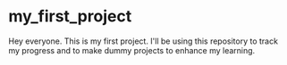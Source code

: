 # my_first_project

Hey everyone. This is my first project. I'll be using this repository to track my progress and to make dummy projects to enhance my learning.
